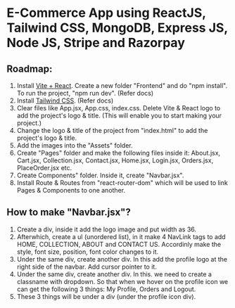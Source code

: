 # E-Commerce App using ReactJS, Tailwind CSS, MongoDB, Express JS, Node JS, Stripe and Razorpay

## Roadmap:
 1. Install [Vite + React](https://vite.dev/guide/). Create a new folder "Frontend" and do "npm install". To run the project, "npm run dev". (Refer docs)
 2. Install [Tailwind CSS](https://tailwindcss.com/docs/installation/using-vite). (Refer docs)
 3. Clear files like App.jsx, App.css, index.css. Delete Vite & React logo to add the project's logo & title. (This will enable you to start making your project.)
 4. Change the logo & title of the project from "index.html" to add the project's  logo & title.
 5. Add the images into the "Assets" folder.
 6. Create "Pages" folder and make the following files inside it: About.jsx, Cart.jsx, Collection.jsx, Contact.jsx, Home.jsx, Login.jsx, Orders.jsx, PlaceOrder.jsx etc.
 7. Create Components" folder. Inside it, create "Navbar.jsx".
 8. Install Route & Routes from "react-router-dom" which will be used to link Pages & Components to one another.

 ## How to make "Navbar.jsx"?
 1. Create a div, inside it add the logo image and put width as 36.
 2. Afterwhich, create a ul (unordered list), in it make 4 NavLink tags to add HOME, COLLECTION, ABOUT and CONTACT US. Accordinly make the style, font size, position, font color changes to it.
 3.  Under the same div, create another div. In this add the profile logo at the right side of the navbar. Add cursor pointer to it.
 4.  Under the same div, create another div. In this. we need to create a classname with dropdown. So that when we hover on the profile icon we can get the following 3 things: My Profile, Orders and Logout.
 5.  These 3 things will be under a div (under the profile icon div).
